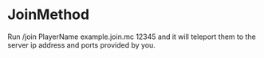 # JoinMethod
Run /join PlayerName example.join.mc 12345 and it will teleport them to the server ip address and ports provided by you.
